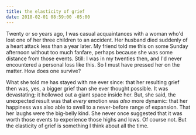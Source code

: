 ```yaml
---
title: the elasticity of grief
date: 2018-02-01 08:59:00 -05:00
---
```


Twenty or so years ago, I was casual acquaintances with a woman who'd lost one of her three children to an accident. Her husband died suddenly of a heart attack less than a year later. My friend told me this on some Sunday afternoon without too much fanfare, perhaps because she was some distance from those events. Still: I was in my twenties then, and I'd never encountered a personal loss like this. So I must have pressed her on the matter. How does one survive? 

What she told me has stayed with me ever since: that her resulting grief then was, yes, a bigger grief than she ever thought possible. It was devastating; it hollowed out a giant space inside her. But, she said, the unexpected result was that *every* emotion was *also* more dynamic: that her happiness was also able to swell to a never-before range of expansion. That her laughs were the big-belly kind. She never once suggested that it was worth those events to experience those highs and lows. Of course not. But the elasticity of grief is something I think about all the time.